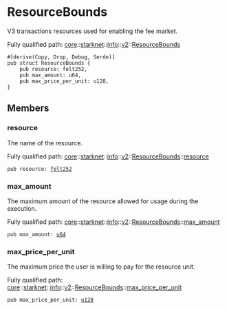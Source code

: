 # ResourceBounds

V3 transactions resources used for enabling the fee market.

Fully qualified path: [core](./core.md)::[starknet](./core-starknet.md)::[info](./core-starknet-info.md)::[v2](./core-starknet-info-v2.md)::[ResourceBounds](./core-starknet-info-v2-ResourceBounds.md)

<pre><code class="language-cairo">#[derive(Copy, Drop, Debug, Serde)]
pub struct ResourceBounds {
    pub resource: felt252,
    pub max_amount: u64,
    pub max_price_per_unit: u128,
}</code></pre>

## Members

### resource

The name of the resource.

Fully qualified path: [core](./core.md)::[starknet](./core-starknet.md)::[info](./core-starknet-info.md)::[v2](./core-starknet-info-v2.md)::[ResourceBounds](./core-starknet-info-v2-ResourceBounds.md)::[resource](./core-starknet-info-v2-ResourceBounds.md#resource)

<pre><code class="language-cairo">pub resource: <a href="core-felt252.html">felt252</a></code></pre>


### max_amount

The maximum amount of the resource allowed for usage during the execution.

Fully qualified path: [core](./core.md)::[starknet](./core-starknet.md)::[info](./core-starknet-info.md)::[v2](./core-starknet-info-v2.md)::[ResourceBounds](./core-starknet-info-v2-ResourceBounds.md)::[max_amount](./core-starknet-info-v2-ResourceBounds.md#max_amount)

<pre><code class="language-cairo">pub max_amount: <a href="core-integer-u64.html">u64</a></code></pre>


### max_price_per_unit

The maximum price the user is willing to pay for the resource unit.

Fully qualified path: [core](./core.md)::[starknet](./core-starknet.md)::[info](./core-starknet-info.md)::[v2](./core-starknet-info-v2.md)::[ResourceBounds](./core-starknet-info-v2-ResourceBounds.md)::[max_price_per_unit](./core-starknet-info-v2-ResourceBounds.md#max_price_per_unit)

<pre><code class="language-cairo">pub max_price_per_unit: <a href="core-integer-u128.html">u128</a></code></pre>


